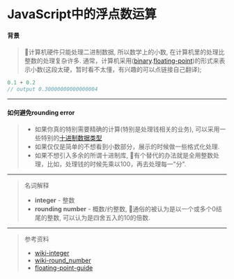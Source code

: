 # JavaScript中的浮点数运算

#### 背景
> 计算机硬件只能处理二进制数据, 所以数学上的小数, 在计算机里的处理比整数的处理复杂许多. 通常，计算机采用([binary](https://floating-point-gui.de/formats/binary/).[floating-point](https://floating-point-gui.de/formats/fp/))的形式来表示小数(这段太硬，暂时看不太懂，有兴趣的可以点链接自己翻译);
```js
0.1 + 0.2
// output 0.30000000000000004
```
---
#### 如何避免rounding error
> - 如果你真的特别需要精确的计算(特别是处理钱相关的业务), 可以采用一些特别的[十进制数据类型](https://floating-point-gui.de/formats/exact/)
> - 如果仅仅是简单的不想看到小数部分，展示的时候做一些格式化处理.
> - 如果不想引入多余的所谓十进制库, 有个替代的办法就是全用整数处理，比如，处理钱的时候先乘以100，再去处理每一"分".
---
> 名词解释
> - **integer** - 整数
> - **rounding number** - 概数/约整数, 通俗的被认为是以一个或多个0结尾的整数, 可以认为是四舍五入的10的倍数.
---
> 参考资料
> - [wiki-integer](https://en.wikipedia.org/wiki/Integer)
> - [wiki-round_number](https://en.wikipedia.org/wiki/Round_number)
> - [floating-point-guide](https://floating-point-gui.de/)
